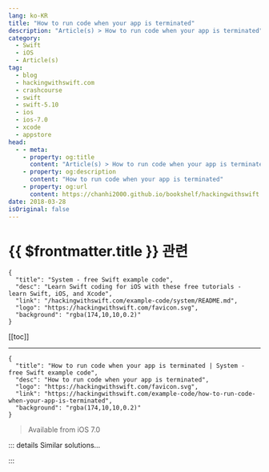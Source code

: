 ```yaml
---
lang: ko-KR
title: "How to run code when your app is terminated"
description: "Article(s) > How to run code when your app is terminated"
category:
  - Swift
  - iOS
  - Article(s)
tag: 
  - blog
  - hackingwithswift.com
  - crashcourse
  - swift
  - swift-5.10
  - ios
  - ios-7.0
  - xcode
  - appstore
head:
  - - meta:
    - property: og:title
      content: "Article(s) > How to run code when your app is terminated"
    - property: og:description
      content: "How to run code when your app is terminated"
    - property: og:url
      content: https://chanhi2000.github.io/bookshelf/hackingwithswift.com/example-code/how-to-run-code-when-your-app-is-terminated.html
date: 2018-03-28
isOriginal: false
---
```


# {{ $frontmatter.title }} 관련

```component VPCard
{
  "title": "System - free Swift example code",
  "desc": "Learn Swift coding for iOS with these free tutorials - learn Swift, iOS, and Xcode",
  "link": "/hackingwithswift.com/example-code/system/README.md",
  "logo": "https://hackingwithswift.com/favicon.svg",
  "background": "rgba(174,10,10,0.2)"
}
```

[[toc]]

---

```component VPCard
{
  "title": "How to run code when your app is terminated | System - free Swift example code",
  "desc": "How to run code when your app is terminated",
  "logo": "https://hackingwithswift.com/favicon.svg",
  "link": "https://hackingwithswift.com/example-code/how-to-run-code-when-your-app-is-terminated",
  "background": "rgba(174,10,10,0.2)"
}
```

> Available from iOS 7.0

<!-- TODO: 작성 -->

<!-- 
If you need to execute code when your app isn’t running, there are several options open to you depending on what you’re trying to do.

- Background fetch will let your app run in the background for about 30 seconds at scheduled intervals. The goal of this is to fetch data and prepare your UI for when the app runs next.
<li>Push notifications let your app fetch fresh data from your server. You can make a message appear on the device if you want, but it’s not required - silent push notifications let you skip that part.
<li>Local notifications let you display an alert to the user, along with any media attachments you want and some options for the user to select from. If they choose those options then your app can be launched in the foreground or background to handle them.

I want to show you how to use background fetch, which is both the most powerful but also the most unreliable of the three options.

It’s powerful because it lets you request that your app be launched in the background after a set time has passed. For example, you might say “launch my app every hour,” so that you can fetch new stories for your user to read when they launch their app next. This effectively means your app is already up to date when it gets launched next, rather than the user having to wait for the data refresh to happen after it launches.

So, your app can launch itself in the background spontaneously - sounds great, right? Well, there are significant downsides you need to be aware of, which is why background fetch can be simultaneously the most powerful but also the most unreliable of options for background tasks.

The downsides are:

1. The time you request is advisory, which means if you request 30 minutes you can’t expect your app to be run in exactly 30 minutes.
<li>It can be disabled or restricted on a per-app level, or disabled system wide if the device has entered low-power mode.
<li>iOS attempts to monitor when apps are commonly launched and will attempt to adjust background fetch to match real world usage. 
<li>The system evaluates how you use your background fetch time and will adjust how likely your app is to run again based on what you do.

Each of those bear more explanation, so I want to elaborate just a little before giving you some code. 

When it comes to requesting a time, you have two options: specify a value in seconds (e.g. 86400 is more or less one day), or provide the special value `UIApplicationBackgroundFetchIntervalMinimum`, which literally means “as often as possible.”

The problem is that many apps are likely to have background fetch enabled, all with different timers being triggered by the system. So, to reduce battery usage iOS will batch requests: if your app is due to refresh in 28 minutes and another is due to refresh in 29 minutes, the system is likely to move things around so they can both be run in 29 minutes.

Similarly, the system will adjust your background fetch requests based on what the user actually does with your app. For example, if the user always checks your app at 8am every morning, iOS should in theory be likely to trigger a background fetch shortly before. If they never check your app during the night, presumably because they are asleep, iOS should in theory not schedule your background fetch during that period.

Now, I said “in theory” both times because we don’t really know - Apple doesn’t publish specifics here, other than to say that iOS does perform some user monitoring to adapt itself.

As well as monitoring the user, iOS also monitors your code. Here’s a quote from Apple’s own documentation: 

<blockquote>
Apps that download small amounts of content quickly, and accurately reflect when they had content available to download, are more likely to receive execution time in the future than apps that take a long time to download their content or that claim content was available but then do not download anything.

</blockquote>
So, if you abuse the system you’ll get run less often, but if you’re a good citizen then you’ll be called more often - or at least more like what you requested in the first place.

OK, that’s enough explanation of the benefits and problems of background fetch - let’s look at how you actually make it happen.

First, go to your project’s settings and choose the Capabilities tab. You need to enable the Background Modes capability, then check the box marked Background Fetch. This modifies your app’s Info.plist file to add the “fetch” background mode that enables all the following functionality.

Second, tell iOS how often you want background fetch to happen. This is usually done inside the `didFinishLaunchingWithOptions` method in <FontIcon icon="fa-brands fa-swift"/>`AppDelegate.swift`, like this:

```swift
application.setMinimumBackgroundFetchInterval(1800)
```

That requests 1800 seconds between updates, which is 30 minutes. Note that this is a *minimum* amount of time between updates, not a *precise* amount of time between updates.

You can and should adjust this from anywhere in your app based on user preferences. For example, if the user requests updates as often as possible, you might run code like this:

```swift
UIApplication.shared.setMinimumBackgroundFetchInterval(UIApplication.backgroundFetchIntervalMinimum)
```

Now that you’ve requested a background fetch, it’s time to write some code to run when that fetch actually happens. This is done by implementing the `performFetchWithCompletionHandler` method in your app delegate, and calling its completion handler to tell iOS the result of your data fetch.

When you call the completion handler iOS expects to be told how your fetch went, and there are three possible values you can send back: new data was received, no new data was available, or the fetch failed. Again, iOS expects you to be honest here - don’t try to lie and say new data was available when you didn’t actually fetch anything, somehow hoping it means you’ll get called again.

Obviously I don’t know how your app fetches its data, but I’m going to provide some example code to get you started. In this example, `fetchSomeData()` will return `nil` if the fetch failed, but if it succeeded will send back some data with its `newData` property set to either true or false so we can accurately report back to iOS.

Put this method inside <FontIcon icon="fa-brands fa-swift"/>`AppDelegate.swift`:

```swift
func application(_ application: UIApplication, performFetchWithCompletionHandler completionHandler: @escaping (UIBackgroundFetchResult) -> Void) {
    // fetch data from internet now
    guard let data = fetchSomeData() else {
        // data download failed
        completionHandler(.failed)
        return
    }

    if data.isNew {
        // data download succeeded and is new
        completionHandler(.newData)
    } else {
        // data downloaded succeeded and is not new
        completionHandler(.noData)
    }
}
```

Now, this should set your mind thinking that if your fetch fails too often or if you return `.noData` too often, iOS might reduce the frequency of your background fetches. Again, though, please remember that the system does monitor your usage, so you might get penalized if you attempt to abuse this system.

Now that you have implemented the code to run your fetches, there are two `UIApplication` properties that you might want to check.

First, `backgroundRefreshStatus` will tell you whether background fetch is available to use, denied by the user, or restricted by some external force - i.e., not available, and can’t *be* enabled by the user. You can check it like this:

```swift
if application.backgroundRefreshStatus == .available {
    // yay!
}
```

You can and should try disabling background refresh yourself in order to ensure your app behaves well. To try this out, go to the Settings app, then choose General > Background App Refresh, and toggle the switch next to your app. You can also try enabling low-power mode by going to Settings > Battery and enabling the Low Power Mode switch.

Second, the `applicationState` property will tell you whether your app is currently running in the background. Ideally you’ll use this to limit the amount of work you do, because again iOS is watching you and it’s important to play nicely. You can check it like this:

```swift
if application.applicationState == .background {
    // run important background tasks
}
```

That’s all the code you need to support background app refresh, so now it’s just down to you to test that everything works well. If you’re patient you can just sit and wait until iOS triggers your fetch code, but a much better option is to trigger a background fetch on demand.

Xcode has an option for this built right in, so go ahead and launch your app and normal then go to the Debug menu and choose Simulate Background Fetch. That will run a background fetch even if your app is currently in the foreground, allowing you to ensure everything works as intended.

An alternative is to run your whole app as if it were a background launch, which is an option you can enable for your launch schemes. To try this out, hold down the Alt key then go to the Product menu and choose “Run…”. This will let you edit the “Run” schema for your app, and you should see “Launch due to a background fetch event” as one of the checkboxes there. 

When you check that box and click Run, you’ve modified the Run schema so that your app is *always* run as a background fetch - even next time when you just click play or press <kbd>Cmd</kbd>+R. You’ll probably want to leave that box unchecked most of the time!

-->

::: details Similar solutions…

<!--
/quick-start/concurrency/how-to-use-mainactor-to-run-code-on-the-main-queue">How to use @MainActor to run code on the main queue 
/quick-start/swiftui/how-to-use-instruments-to-profile-your-swiftui-code-and-identify-slow-layouts">How to use Instruments to profile your SwiftUI code and identify slow layouts 
/example-code/uikit/how-to-localize-your-ios-app">How to localize your iOS app 
/quick-start/swiftui/how-to-run-code-when-your-app-launches">How to run code when your app launches 
/example-code/uikit/how-to-change-your-app-icon-dynamically-with-setalternateiconname">How to change your app icon dynamically with setAlternateIconName()</a>
-->

:::

